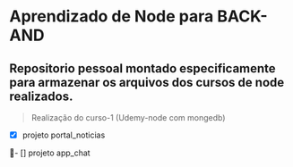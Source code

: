 # Aprendizado de Node para BACK-AND

## Repositorio pessoal montado especificamente para armazenar os arquivos dos cursos de node realizados.

  > Realização do curso-1 (Udemy-node com mongedb)
  
   - [x] projeto portal_noticias
   
   :email:- [] projeto app_chat
